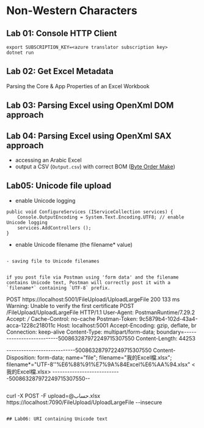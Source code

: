 # Non-Western Characters

## Lab 01: Console HTTP Client

```
export SUBSCRIPTION_KEY=<azure translator subscription key>
dotnet run
```

## Lab 02: Get Excel Metadata

Parsing the Core & App Properties of an Excel Workbook

## Lab 03: Parsing Excel using OpenXml DOM approach

## Lab 04: Parsing Excel using OpenXml SAX approach

- accessing an Arabic Excel
- output a CSV (`Output.csv`) with correct BOM ([Byte Order Make](https://docs.microsoft.com/en-us/globalization/encoding/byte-order-mark))

## Lab05: Unicode file upload

- enable Unicode logging

```
public void ConfigureServices (IServiceCollection services) {
    Console.OutputEncoding = System.Text.Encoding.UTF8; // enable Unicode logging
    services.AddControllers ();
}
```
- enable Unicode filename (the filename* value)

```

- saving file to Unicode filenames


if you post file via Postman using 'form data' and the filename contains Unicode text, Postman will correctly post it with a `filename*` containing `UTF-8` prefix.

```
POST https://localhost:5001/FileUpload/UploadLargeFile
200
133 ms
Warning: Unable to verify the first certificate
POST /FileUpload/UploadLargeFile HTTP/1.1
User-Agent: PostmanRuntime/7.29.2
Accept: */*
Cache-Control: no-cache
Postman-Token: 9c5879b4-102d-43a4-acca-1228c218011c
Host: localhost:5001
Accept-Encoding: gzip, deflate, br
Connection: keep-alive
Content-Type: multipart/form-data; boundary=--------------------------500863287972249715307550
Content-Length: 44253
 
----------------------------500863287972249715307550
Content-Disposition: form-data; name="file"; filename="我的Excel檔.xlsx"; filename*="UTF-8''%E6%88%91%E7%9A%84Excel%E6%AA%94.xlsx"
<我的Excel檔.xlsx>
----------------------------500863287972249715307550--
```

```
curl -X POST -F upload=@حساب.xlsx  https://localhost:7090/FileUpload/UploadLargeFile --insecure
```

## Lab06: URI containing Unicode text

